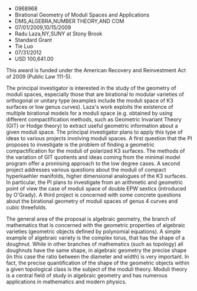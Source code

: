 
* 0968968
* Birational Geometry of Moduli Spaces and Applications
* DMS,ALGEBRA,NUMBER THEORY,AND COM
* 07/01/2009,10/15/2009
* Radu Laza,NY,SUNY at Stony Brook
* Standard Grant
* Tie Luo
* 07/31/2012
* USD 100,641.00

This award is funded under the American Recovery and Reinvestment Act of 2009
(Public Law 111-5).

The principal investigator is interested in the study of the geometry of moduli
spaces, especially those that are birational to modular varieties of orthogonal
or unitary type (examples include the moduli space of K3 surfaces or low genus
curves). Laza's work exploits the existence of multiple birational models for a
moduli space (e.g. obtained by using different compactification methods, such as
Geometric Invariant Theory (GIT) or Hodge theory) to extract useful geometric
information about a given moduli space. The principal investigator plans to
apply this type of ideas to various projects involving moduli spaces. A first
question that the PI proposes to investigate is the problem of finding a
geometric compactification for the moduli of polarized K3 surfaces. The methods
of the variation of GIT quotients and ideas coming from the minimal model
program offer a promising approach to the low degree cases. A second project
addresses various questions about the moduli of compact hyperkaehler manifolds,
higher dimensional analogues of the K3 surfaces. In particular, the PI plans to
investigate from an arithmetic and geometric point of view the case of moduli
space of double EPW sextics (introduced by O'Grady). A third project is
concerned with some concrete questions about the birational geometry of moduli
spaces of genus 4 curves and cubic threefolds.

The general area of the proposal is algebraic geometry, the branch of
mathematics that is concerned with the geometric properties of algebraic
varieties (geometric objects defined by polynomial equations). A simple example
of algebraic variety is the complex torus, that has the shape of a doughnut.
While in other branches of mathematics (such as topology) all doughnuts have the
same shape, in algebraic geometry the precise shape (in this case the ratio
between the diameter and width) is very important. In fact, the precise
quantification of the shape of the geometric objects within a given topological
class is the subject of the moduli theory. Moduli theory is a central field of
study in algebraic geometry and has numerous applications in mathematics and
modern physics.
